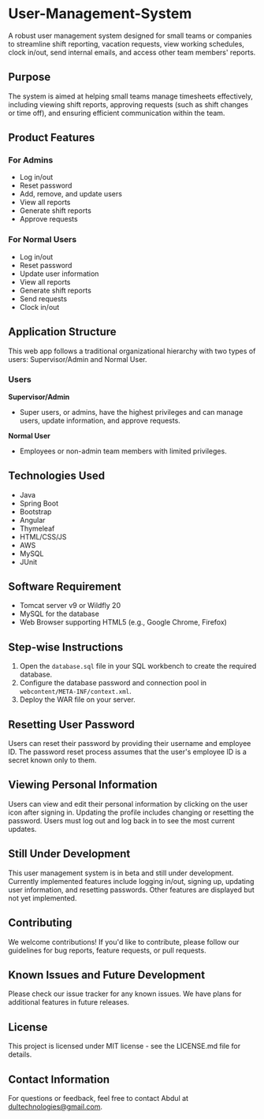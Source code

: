 # User-Management-System

A robust user management system designed for small teams or companies to streamline shift reporting, vacation requests, view working schedules, clock in/out, send internal emails, and access other team members' reports.

## Purpose

The system is aimed at helping small teams manage timesheets effectively, including viewing shift reports, approving requests (such as shift changes or time off), and ensuring efficient communication within the team.

## Product Features

### For Admins

- Log in/out
- Reset password
- Add, remove, and update users
- View all reports
- Generate shift reports
- Approve requests

### For Normal Users

- Log in/out
- Reset password
- Update user information
- View all reports
- Generate shift reports
- Send requests
- Clock in/out

## Application Structure

This web app follows a traditional organizational hierarchy with two types of users: Supervisor/Admin and Normal User.

### Users

**Supervisor/Admin**
- Super users, or admins, have the highest privileges and can manage users, update information, and approve requests.

**Normal User**
- Employees or non-admin team members with limited privileges.

## Technologies Used

- Java
- Spring Boot
- Bootstrap
- Angular
- Thymeleaf
- HTML/CSS/JS
- AWS
- MySQL
- JUnit

## Software Requirement

- Tomcat server v9 or Wildfly 20
- MySQL for the database
- Web Browser supporting HTML5 (e.g., Google Chrome, Firefox)

## Step-wise Instructions

1. Open the `database.sql` file in your SQL workbench to create the required database.
2. Configure the database password and connection pool in `webcontent/META-INF/context.xml`.
3. Deploy the WAR file on your server.

## Resetting User Password

Users can reset their password by providing their username and employee ID. The password reset process assumes that the user's employee ID is a secret known only to them.

## Viewing Personal Information

Users can view and edit their personal information by clicking on the user icon after signing in. Updating the profile includes changing or resetting the password. Users must log out and log back in to see the most current updates.

## Still Under Development

This user management system is in beta and still under development. Currently implemented features include logging in/out, signing up, updating user information, and resetting passwords. Other features are displayed but not yet implemented.

## Contributing

We welcome contributions! If you'd like to contribute, please follow our guidelines for bug reports, feature requests, or pull requests.

## Known Issues and Future Development

Please check our issue tracker for any known issues. We have plans for additional features in future releases.

## License

This project is licensed under MIT license - see the LICENSE.md file for details.

## Contact Information

For questions or feedback, feel free to contact Abdul at dultechnologies@gmail.com.













